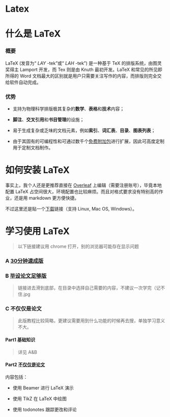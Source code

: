# Latex
# **什么是 LaTeX**

### **概要**

LaTeX (发音为“ _LAY_ -tek”或“ _LAH_ -tek”) 是一种基于 TeX 的排版系统，由图灵奖得主 Lamport 开发，而 Tex 则是由 Knuth 最初开发。LaTeX 和常见的所见即所得的 Word 文档最大的区别就是用户只需要关注写作的内容，而排版则完全交给软件自动完成。

### **优势**

- 支持为物理科学排版极其复杂的**数学**、**表格**和**技术**内容；
    
- **脚注**、**交叉引用**和**书目管理**的设施；
    
- 易于生成复杂或乏味的文档元素，例如**索引**、**词汇表**、**目录**、**图表列表**；
    
- 由于其固有的可编程性和可通过数千个[免费附加包](https://www.ctan.org/pkg)进行扩展，因此可高度定制用于定制文档制作。
    

  

# **如何安装 LaTeX**

事实上，我个人还是更推荐直接在 [Overleaf](https://www.overleaf.com/) 上编辑（需要注册账号），毕竟本地配置 LaTeX 占空间很大，环境配置也比较麻烦。而且对格式要求没有特别高的作业，还是用 markdown 更方便快捷。

不过这里还是贴一个[下载](https://www.latex-project.org/get/)链接（支持 Linux, Mac OS, Windows）。

  

# **学习使用 LaTeX**

> 以下链接建议用 chrome 打开，别的浏览器可能存在显示问题

### **A** **[30分钟速成版](https://www.overleaf.com/learn/latex/Learn_LaTeX_in_30_minutes)**

### **B** **[毕设论文足够版](https://www.overleaf.com/learn/how-to/Creating_a_document_in_Overleaf)**

> 链接进去滑到底部，在目录中选择自己需要的内容，不建议一次学完（记不住.jpg

  

### **C 不仅仅是论文**

> 此版教程比较简略，更建议需要用到什么功能的时候再去搜，单独学习意义不大。

#### **Part1 基础知识**

> 详见 A&B

#### **Part2** **[不仅仅是论文](https://www.overleaf.com/learn/latex/Free_online_introduction_to_LaTeX_(part_3))**

内容包括：

- 使用 Beamer 进行 LaTeX 演示
    
- 使用 TikZ 在 LaTeX 中绘图
    
- 使用 todonotes 跟踪更改和评论